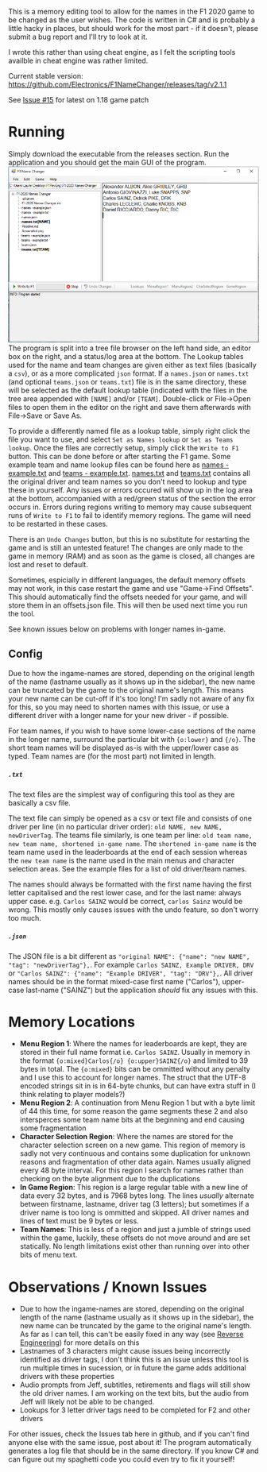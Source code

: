 This is a memory editing tool to allow for the names in the F1 2020 game to be changed as the user wishes. The code is written in C# and is probably a little hacky in places, but should work for the most part - if it doesn't, please submit a bug report and I'll try to look at it.

I wrote this rather than using cheat engine, as I felt the scripting tools availble in cheat engine was rather limited.

Current stable version: https://github.com/Electronics/F1NameChanger/releases/tag/v2.1.1

See [Issue #15](https://github.com/Electronics/F1NameChanger/issues/15) for latest on 1.18 game patch

# Running

Simply download the executable from the releases section. Run the application and you should get the main GUI of the program.
![Starting Page Screenshot](Screenshot.png)
The program is split into a tree file browser on the left hand side, an editor box on the right, and a status/log area at the bottom. The Lookup tables used for the name and team changes are given either as text files (basically a `csv`), or as a more complicated `json` format.
If a `names.json` or `names.txt` (and optional `teams.json` or `teams.txt`) file is in the same directory, these will be selected as the default lookup table (indicated with the files in the tree area appended with `[NAME]` and/or `[TEAM]`.
Double-click or File->Open files to open them in the editor on the right and save them afterwards with File->Save or Save As.

To provide a differently named file as a lookup table, simply right click the file you want to use, and select `Set as Names lookup` or `Set as Teams lookup`. Once the files are correctly setup, simply click the `Write to F1` button. This can be done before or after starting the F1 game.
Some example team and name lookup files can be found here as [names - example.txt](names%20-%20example.txt) and [teams - example.txt](teams%20-%20example.txt). [names.txt](names.txt) and [teams.txt](names.txt) contains all the original driver and team names so you don't need to lookup and type these in yourself.
Any issues or errors occured will show up in the log area at the bottom, accompanied with a red/green status of the section the error occurs in. Errors during regions writing to memory may cause subsequent runs of `Write to F1` to fail to identify memory regions. The game will need to be restarted in these cases.

There is an `Undo Changes` button, but this is no substitute for restarting the game and is still an untested feature! The changes are only made to the game in memory (RAM) and as soon as the game is closed, all changes are lost and reset to default.

Sometimes, espicially in different languages, the default memory offsets may not work, in this case restart the game and use "Game->Find Offsets". This should automatically find the offsets needed for your game, and will store them in an offsets.json file. This will then be used next time you run the tool.

See known issues below on problems with longer names in-game.

## Config

Due to how the ingame-names are stored, depending on the original length of the name (lastname usually as it shows up in the sidebar), the new name can be truncated by the game to the original name's length. This means your new name can be cut-off if it's too long! I'm sadly not aware of any fix for this, so you may need to shorten names with this issue, or use a different driver with a longer name for your new driver - if possible.

For team names, if you wish to have some lower-case sections of the name in the longer name, surround the particular bit with `{o:lower}` and `{/o}`. The short team names will be displayed as-is with the upper/lower case as typed. Team names are (for the most part) not limited in length.

##### `.txt`

The text files are the simplest way of configuring this tool as they are basically a csv file.

The text file can simply be opened as a csv or text file and consists of one driver per line (in no particular driver order): `old NAME, new NAME, newDriverTag`.
The teams file similarly, is one team per line: `old team name, new team name, shortened in-game name`. 
The `shortened in-game name` is the team name used in the leaderboards at the end of each session whereas the `new team name` is the name used in the main menus and character selection areas.
See the example files for a list of old driver/team names.

The names should always be formatted with the first name having the first letter capitalised and the rest lower case, and for the last name: always upper case. e.g. `Carlos SAINZ` would be correct, `carlos Sainz` would be wrong. This mostly only causes issues with the undo feature, so don't worry too much.

##### `.json`

The JSON file is a bit different as `"original NAME": {"name": "new NAME", "tag": "newDriverTag"},`.
For example `Carlos SAINZ, Example DRIVER, DRV` or `"Carlos SAINZ": {"name": "Example DRIVER", "tag": "DRV"},`.
All driver names should be in the format mixed-case first name ("Carlos"), upper-case last-name ("SAINZ") but the application *should* fix any issues with this.

# Memory Locations

- **Menu Region 1**: Where the names for leaderboards are kept, they are stored in their full name format i.e. `Carlos SAINZ`. Usually in memory in the format `{o:mixed}Carlos{/o} {o:upper}SAINZ{/o}` and limited to 39 bytes in total. The `{o:mixed}` bits can be ommitted without any penalty and I use this to account for longer names. The struct that the UTF-8 encoded strings sit in is in 64-byte chunks, but can have extra stuff in (I think relating to player models?)
- **Menu Region 2**: A continuation from Menu Region 1 but with a byte limit of 44 this time, for some reason the game segments these 2 and also intersperces some team name bits at the beginning and end causing some fragmentation
- **Character Selection Region**: Where the names are stored for the character selection screen on a new game. This region of memory is sadly not very continuous and contains some duplication for unknown reasons and fragmentation of other data again. Names usually aligned every 48 byte interval. For this region I search for names rather than checking on the byte alignment due to the duplications
- **In Game Region**: This region is a large regular table with a new line of data every 32 bytes, and is 7968 bytes long. The lines *usually* alternate between firstname, lastname, driver tag (3 letters); but sometimes if a driver name is too long is ommitted and skipped. All driver names and lines of text must be 9 bytes or less.
- **Team Names**: This is less of a region and just a jumble of strings used within the game, luckily, these offsets do not move around and are set statically. No length limitations exist other than running over into other bits of menu text.

# Observations / Known Issues

- Due to how the ingame-names are stored, depending on the original length of the name (lastname usually as it shows up in the sidebar), the new name can be truncated by the game to the original name's length. As far as I can tell, this can't be easily fixed in any way (see [Reverse Engineering](Reverse%20Engineering/Reverse%20Engineering.md)) for more details on this
- Lastnames of 3 characters might cause issues being incorrectly identified as driver tags, I don't think this is an issue unless this tool is run multiple times in sucession, or in future the game adds additional drivers with these properties
- Audio prompts from Jeff, subtitles, retirements and flags will still show the old driver names. I am working on the text bits, but the audio from Jeff will likely not be able to be changed.
- Lookups for 3 letter driver tags need to be completed for F2 and other drivers

For other issues, check the Issues tab here in github, and if you can't find anyone else with the same issue, post about it! The program automatically generates a log file that should be in the same directory. If you know C# and can figure out my spaghetti code you could even try to fix it yourself!
